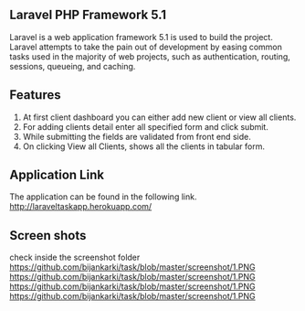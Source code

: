 ## Laravel PHP Framework 5.1

Laravel is a web application framework 5.1 is used to build the project. Laravel attempts to take the pain out of development by easing common tasks used in the majority of web projects, such as authentication, routing, sessions, queueing, and caching.


## Features

1) At first client dashboard you can either add new client or view all clients.
2) For adding clients detail enter all specified form and click submit.
3) While submitting the fields are validated from front end side. 
3) On clicking View all Clients, shows all the clients in tabular form.

## Application Link
The application can be found in the following link.
http://laraveltaskapp.herokuapp.com/

## Screen shots
check inside the screenshot folder
https://github.com/bijankarki/task/blob/master/screenshot/1.PNG
https://github.com/bijankarki/task/blob/master/screenshot/1.PNG
https://github.com/bijankarki/task/blob/master/screenshot/1.PNG
https://github.com/bijankarki/task/blob/master/screenshot/1.PNG




